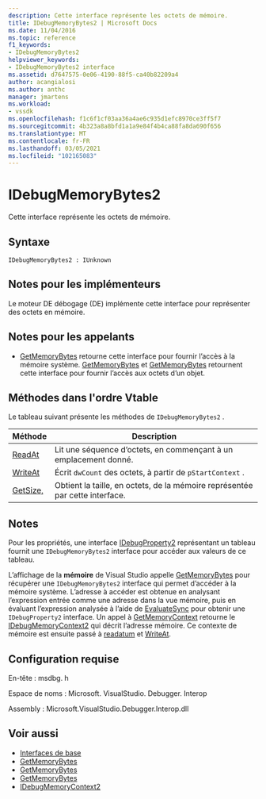 ```yaml
---
description: Cette interface représente les octets de mémoire.
title: IDebugMemoryBytes2 | Microsoft Docs
ms.date: 11/04/2016
ms.topic: reference
f1_keywords:
- IDebugMemoryBytes2
helpviewer_keywords:
- IDebugMemoryBytes2 interface
ms.assetid: d7647575-0e06-4190-88f5-ca40b82209a4
author: acangialosi
ms.author: anthc
manager: jmartens
ms.workload:
- vssdk
ms.openlocfilehash: f1c6f1cf03aa36a4ae6c935d1efc8970ce3ff5f7
ms.sourcegitcommit: 4b323a8a8bfd1a1a9e84f4b4ca88fa8da690f656
ms.translationtype: MT
ms.contentlocale: fr-FR
ms.lasthandoff: 03/05/2021
ms.locfileid: "102165083"
---
```

# <a name="idebugmemorybytes2"></a>IDebugMemoryBytes2
Cette interface représente les octets de mémoire.

## <a name="syntax"></a>Syntaxe

```
IDebugMemoryBytes2 : IUnknown
```

## <a name="notes-for-implementers"></a>Notes pour les implémenteurs
 Le moteur DE débogage (DE) implémente cette interface pour représenter des octets en mémoire.

## <a name="notes-for-callers"></a>Notes pour les appelants
- [GetMemoryBytes](../../../extensibility/debugger/reference/idebugprogram2-getmemorybytes.md) retourne cette interface pour fournir l’accès à la mémoire système. [GetMemoryBytes](../../../extensibility/debugger/reference/idebugproperty2-getmemorybytes.md) et [GetMemoryBytes](../../../extensibility/debugger/reference/idebugreference2-getmemorybytes.md) retournent cette interface pour fournir l’accès aux octets d’un objet.

## <a name="methods-in-vtable-order"></a>Méthodes dans l'ordre Vtable
 Le tableau suivant présente les méthodes de `IDebugMemoryBytes2` .

|Méthode|Description|
|------------|-----------------|
|[ReadAt](../../../extensibility/debugger/reference/idebugmemorybytes2-readat.md)|Lit une séquence d’octets, en commençant à un emplacement donné.|
|[WriteAt](../../../extensibility/debugger/reference/idebugmemorybytes2-writeat.md)|Écrit `dwCount` des octets, à partir de `pStartContext` .|
|[GetSize,](../../../extensibility/debugger/reference/idebugmemorybytes2-getsize.md)|Obtient la taille, en octets, de la mémoire représentée par cette interface.|

## <a name="remarks"></a>Notes
 Pour les propriétés, une interface [IDebugProperty2](../../../extensibility/debugger/reference/idebugproperty2.md) représentant un tableau fournit une `IDebugMemoryBytes2` interface pour accéder aux valeurs de ce tableau.

 L’affichage de la **mémoire** de Visual Studio appelle [GetMemoryBytes](../../../extensibility/debugger/reference/idebugprogram2-getmemorybytes.md) pour récupérer une `IDebugMemoryBytes2` interface qui permet d’accéder à la mémoire système. L’adresse à accéder est obtenue en analysant l’expression entrée comme une adresse dans la vue mémoire, puis en évaluant l’expression analysée à l’aide de [EvaluateSync](../../../extensibility/debugger/reference/idebugexpression2-evaluatesync.md) pour obtenir une `IDebugProperty2` interface. Un appel à [GetMemoryContext](../../../extensibility/debugger/reference/idebugproperty2-getmemorycontext.md) retourne le [IDebugMemoryContext2](../../../extensibility/debugger/reference/idebugmemorycontext2.md) qui décrit l’adresse mémoire. Ce contexte de mémoire est ensuite passé à [readatum](../../../extensibility/debugger/reference/idebugmemorybytes2-readat.md) et [WriteAt](../../../extensibility/debugger/reference/idebugmemorybytes2-writeat.md).

## <a name="requirements"></a>Configuration requise
 En-tête : msdbg. h

 Espace de noms : Microsoft. VisualStudio. Debugger. Interop

 Assembly : Microsoft.VisualStudio.Debugger.Interop.dll

## <a name="see-also"></a>Voir aussi
- [Interfaces de base](../../../extensibility/debugger/reference/core-interfaces.md)
- [GetMemoryBytes](../../../extensibility/debugger/reference/idebugprogram2-getmemorybytes.md)
- [GetMemoryBytes](../../../extensibility/debugger/reference/idebugproperty2-getmemorybytes.md)
- [GetMemoryBytes](../../../extensibility/debugger/reference/idebugreference2-getmemorybytes.md)
- [IDebugMemoryContext2](../../../extensibility/debugger/reference/idebugmemorycontext2.md)
